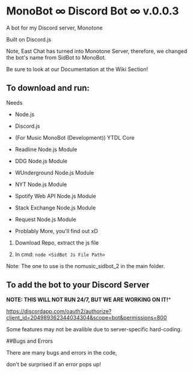# MonoBot ∞ Discord Bot ∞ v.0.0.3
A bot for my Discord server, Monotone 

Built on Discord.js 

Note, East Chat has turned into Monotone Server, therefore, we changed the bot's name from SidBot to MonoBot.

Be sure to look at our Documentation at the Wiki Section!

## To download and run:

Needs

* Node.js

* Discord.js

* (For Music MonoBot (Development)) YTDL Core

* Readline Node.js Module 

* DDG Node.js Module

* WUnderground Node.js Module

* NYT Node.js Module

* Spotify Web API Node.js Module

* Stack Exchange Node.js Module

* Request Node.js Module

* Problably More, you'll find out xD

1. Download Repo, extract the js file

2. In cmd: ```node <SidBot Js File Path>```

Note: The one to use is the nomusic_sidbot_2 in the main folder.

## To add the bot to your Discord Server
**NOTE: THIS WILL NOT RUN 24/7, BUT WE ARE WORKING ON IT!***

https://discordapp.com/oauth2/authorize?client_id=204989362344034304&scope=bot&permissions=800

Some features may not be avalible due to server-specific hard-coding.

##Bugs and Errors

There are many bugs and errors in the code,

don't be surprised if an error pops up!


